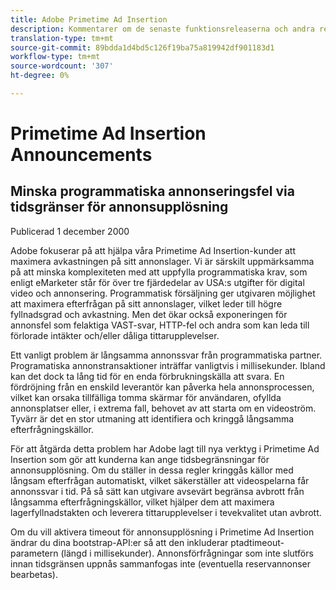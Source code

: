 ```yaml
---
title: Adobe Primetime Ad Insertion
description: Kommentarer om de senaste funktionsreleaserna och andra relaterade nyheter om Primetime Ad Insertion
translation-type: tm+mt
source-git-commit: 89bdda1d4bd5c126f19ba75a819942df901183d1
workflow-type: tm+mt
source-wordcount: '307'
ht-degree: 0%

---
```



# Primetime Ad Insertion Announcements

## Minska programmatiska annonseringsfel via tidsgränser för annonsupplösning

Publicerad 1 december 2000

Adobe fokuserar på att hjälpa våra Primetime Ad Insertion-kunder att maximera avkastningen på sitt annonslager. Vi är särskilt uppmärksamma på att minska komplexiteten med att uppfylla programmatiska krav, som enligt eMarketer står för över tre fjärdedelar av USA:s utgifter för digital video och annonsering. Programmatisk försäljning ger utgivaren möjlighet att maximera efterfrågan på sitt annonslager, vilket leder till högre fyllnadsgrad och avkastning. Men det ökar också exponeringen för annonsfel som felaktiga VAST-svar, HTTP-fel och andra som kan leda till förlorade intäkter och/eller dåliga tittarupplevelser.

Ett vanligt problem är långsamma annonssvar från programmatiska partner. Programatiska annonstransaktioner inträffar vanligtvis i millisekunder. Ibland kan det dock ta lång tid för en enda förbrukningskälla att svara. En fördröjning från en enskild leverantör kan påverka hela annonsprocessen, vilket kan orsaka tillfälliga tomma skärmar för användaren, ofyllda annonsplatser eller, i extrema fall, behovet av att starta om en videoström. Tyvärr är det en stor utmaning att identifiera och kringgå långsamma efterfrågningskällor.

För att åtgärda detta problem har Adobe lagt till nya verktyg i Primetime Ad Insertion som gör att kunderna kan ange tidsbegränsningar för annonsupplösning. Om du ställer in dessa regler kringgås källor med långsam efterfrågan automatiskt, vilket säkerställer att videospelarna får annonssvar i tid. På så sätt kan utgivare avsevärt begränsa avbrott från långsamma efterfrågningskällor, vilket hjälper dem att maximera lagerfyllnadstakten och leverera tittarupplevelser i tevekvalitet utan avbrott.

Om du vill aktivera timeout för annonsupplösning i Primetime Ad Insertion ändrar du dina bootstrap-API:er så att den inkluderar ptadtimeout-parametern (längd i millisekunder).  Annonsförfrågningar som inte slutförs innan tidsgränsen uppnås sammanfogas inte (eventuella reservannonser bearbetas).